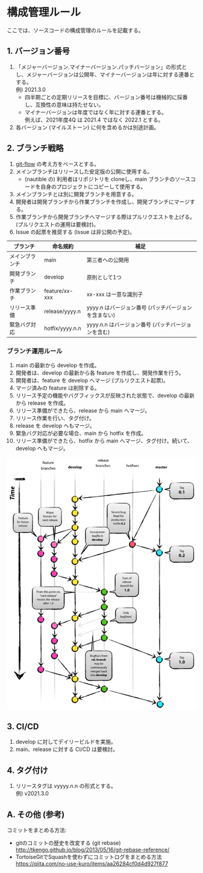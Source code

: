 # 構成管理ルール

ここでは、ソースコードの構成管理のルールを記載する。

## 1. バージョン番号

1. 「メジャーバージョン.マイナーバージョン.パッチバージョン」の形式とし、メジャーバージョンは公開年、マイナーバージョンは年に対する連番とする。  
    例) 2021.3.0
    - 四半期ごとの定期リリースを目標に、バージョン番号は機械的に採番し、互換性の意味は持たせない。
    - マイナーバージョンは年度ではなく年に対する連番とする。  
      例えば、2021年度4Q は 2021.4 ではなく 2022.1 とする。
2. 各バージョン (マイルストーン) に何を含めるかは別途計画。

## 2. ブランチ戦略

1. [git-flow](https://nvie.com/posts/a-successful-git-branching-model/) の考え方をベースとする。
2. メインブランチはリリースした安定版の公開に使用する。
    - (nautible の) 利用者はリポジトリを cloneし、main ブランチのソースコードを自身のプロジェクトにコピーして使用する。
3. メインブランチとは別に開発ブランチを用意する。
4. 開発者は開発ブランチから作業ブランチを作成し、開発ブランチにマージする。
5. 作業ブランチから開発ブランチへマージする際はプルリクエストを上げる。  
  (プルリクエストの運用は要検討)。
6. Issue の起票を推奨する (Issue は非公開の予定)。

|ブランチ      |命名規約       |補足                  |
|--------------|---------------|----------------------|
|メインブランチ|main           |第三者への公開用      |
|開発ブランチ  |develop        |原則として1つ         |
|作業ブランチ  |feature/xx-xxx |xx-xxx は一意な識別子 |
|リリース準備  |release/yyyy.n |yyyy.n はバージョン番号 (パッチバージョンを含まない)|
|緊急バグ対応  |hotfix/yyyy.n.n|yyyy.n.n はバージョン番号 (パッチバージョンを含む)  |

### ブランチ運用ルール

1. main の最新から develop を作成。
2. 開発者は、develop の最新から各 feature を作成し、開発作業を行う。
3. 開発者は、feature を develop へマージ (プルリクエスト起票)。
4. マージ済みの feature は削除する。
5. リリース予定の機能やバグフィックスが反映された状態で、develop の最新から release を作成。
6. リリース準備ができたら、release から main へマージ。
7. リリース作業を行い、タグ付け。
8. release を develop へもマージ。
9. 緊急バグ対応が必要な場合、main から hotfix を作成。
10. リリース準備ができたら、hotfix から main へマージ、タグ付け。続いて、develop へもマージ。

![git-flow](img/git-model_2x.png "git-flow")


## 3. CI/CD

1. develop に対してデイリービルドを実施。
2. main、release に対する CI/CD は要検討。


## 4. タグ付け

1. リリースタグは vyyyy.n.n の形式とする。  
  例) v2021.3.0


## A. その他 (参考)

コミットをまとめる方法:

- gitのコミットの歴史を改変する (git rebase)  
  <http://tkengo.github.io/blog/2013/05/16/git-rebase-reference/>
- TortoiseGitでSquashを使わずにコミットログをまとめる方法  
  <https://qiita.com/no-use-kuro/items/aa26284cf0d4d927f877>

